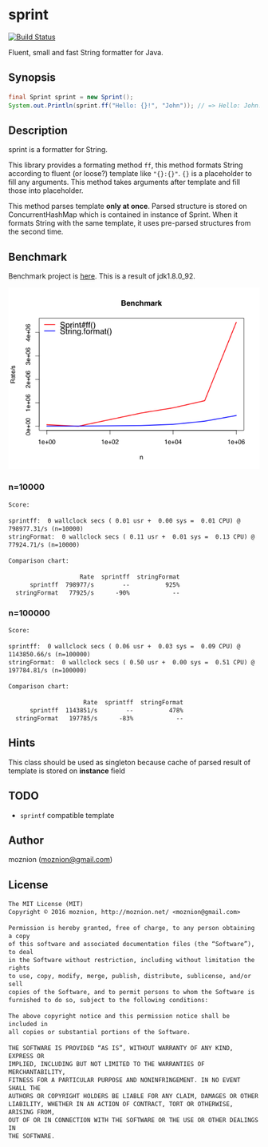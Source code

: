 sprint
======

[![Build Status](https://travis-ci.org/moznion/sprint.svg?branch=master)](https://travis-ci.org/moznion/sprint)

Fluent, small and fast String formatter for Java.

Synopsis
--------

```java
final Sprint sprint = new Sprint();
System.out.Println(sprint.ff("Hello: {}!", "John")); // => Hello: John!
```

Description
-----------

sprint is a formatter for String.

This library provides a formating method `ff`,
this method formats String according to fluent (or loose?) template like `"{}:{}"`.
`{}` is a placeholder to fill any arguments.
This method takes arguments after template and fill those into placeholder.

This method parses template __only at once__.
Parsed structure is stored on ConcurrentHashMap which is contained in instance of Sprint.
When it formats String with the same template, it uses pre-parsed structures from the second time.

Benchmark
---------

Benchmark project is [here](https://github.com/moznion/sprint-bench). This is a result of jdk1.8.0\_92.

![benchmark_graph](./devel/benchmark.png)

### n=10000

```
Score:

sprintff:  0 wallclock secs ( 0.01 usr +  0.00 sys =  0.01 CPU) @ 798977.31/s (n=10000)
stringFormat:  0 wallclock secs ( 0.11 usr +  0.01 sys =  0.13 CPU) @ 77924.71/s (n=10000)

Comparison chart:

                    Rate  sprintff  stringFormat
      sprintff  798977/s        --          925%
  stringFormat   77925/s      -90%            --
```

### n=100000

```
Score:

sprintff:  0 wallclock secs ( 0.06 usr +  0.03 sys =  0.09 CPU) @ 1143850.66/s (n=100000)
stringFormat:  0 wallclock secs ( 0.50 usr +  0.00 sys =  0.51 CPU) @ 197784.81/s (n=100000)

Comparison chart:

                     Rate  sprintff  stringFormat
      sprintff  1143851/s        --          478%
  stringFormat   197785/s      -83%            --
```

Hints
--

This class should be used as singleton because cache of parsed result of template is stored on __instance__ field

TODO
----

- `sprintf` compatible template

Author
------

moznion (<moznion@gmail.com>)

License
-------

```
The MIT License (MIT)
Copyright © 2016 moznion, http://moznion.net/ <moznion@gmail.com>

Permission is hereby granted, free of charge, to any person obtaining a copy
of this software and associated documentation files (the “Software”), to deal
in the Software without restriction, including without limitation the rights
to use, copy, modify, merge, publish, distribute, sublicense, and/or sell
copies of the Software, and to permit persons to whom the Software is
furnished to do so, subject to the following conditions:

The above copyright notice and this permission notice shall be included in
all copies or substantial portions of the Software.

THE SOFTWARE IS PROVIDED “AS IS”, WITHOUT WARRANTY OF ANY KIND, EXPRESS OR
IMPLIED, INCLUDING BUT NOT LIMITED TO THE WARRANTIES OF MERCHANTABILITY,
FITNESS FOR A PARTICULAR PURPOSE AND NONINFRINGEMENT. IN NO EVENT SHALL THE
AUTHORS OR COPYRIGHT HOLDERS BE LIABLE FOR ANY CLAIM, DAMAGES OR OTHER
LIABILITY, WHETHER IN AN ACTION OF CONTRACT, TORT OR OTHERWISE, ARISING FROM,
OUT OF OR IN CONNECTION WITH THE SOFTWARE OR THE USE OR OTHER DEALINGS IN
THE SOFTWARE.
```

